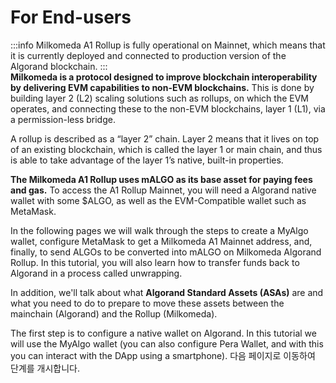 # For End-users
:::info
Milkomeda A1 Rollup is fully operational on Mainnet, which means that it is currently deployed and connected to production version of the Algorand blockchain.
:::  
**Milkomeda is a protocol designed to improve blockchain interoperability by delivering EVM capabilities to non-EVM blockchains.** This is done by building layer 2 (L2) scaling solutions such as rollups, on which the EVM operates, and connecting these to the non-EVM blockchains, layer 1 (L1), via a permission-less bridge.

A rollup is described as a “layer 2” chain. Layer 2 means that it lives on top of an existing blockchain, which is called the layer 1 or main chain, and thus is able to take advantage of the layer 1’s native, built-in properties.

**The Milkomeda A1 Rollup uses mALGO as its base asset for paying fees and gas.** To access the A1 Rollup Mainnet, you will need a Algorand native wallet with some $ALGO, as well as the EVM-Compatible wallet such as MetaMask.

In the following pages we will walk through the steps to create a MyAlgo wallet, configure MetaMask to get a Milkomeda A1 Mainnet address, and, finally, to send ALGOs to be converted into mALGO on Milkomeda Algorand Rollup. In this tutorial, you will also learn how to transfer funds back to Algorand in a process called unwrapping.

In addition, we'll talk about what **Algorand Standard Assets (ASAs)** are and what you need to do to prepare to move these assets between the mainchain (Algorand) and the Rollup (Milkomeda).

The first step is to configure a native wallet on Algorand. In this tutorial we will use the MyAlgo wallet (you can also configure Pera Wallet, and with this you can interact with the DApp using a smartphone). 다음 페이지로 이동하여 단계를 개시합니다.
